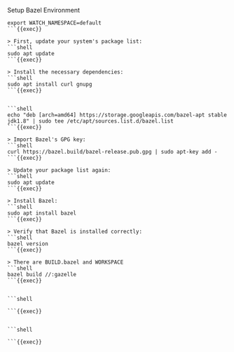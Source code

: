 Setup Bazel Environment

```shell
export WATCH_NAMESPACE=default
```{{exec}}

> First, update your system's package list:
```shell
sudo apt update
```{{exec}}

> Install the necessary dependencies:
```shell
sudo apt install curl gnupg
```{{exec}}


```shell
echo "deb [arch=amd64] https://storage.googleapis.com/bazel-apt stable jdk1.8" | sudo tee /etc/apt/sources.list.d/bazel.list
```{{exec}}

> Import Bazel's GPG key:
```shell
curl https://bazel.build/bazel-release.pub.gpg | sudo apt-key add -
```{{exec}}

> Update your package list again:
```shell
sudo apt update
```{{exec}}

> Install Bazel:
```shell
sudo apt install bazel
```{{exec}}

> Verify that Bazel is installed correctly:
```shell
bazel version
```{{exec}}

> There are BUILD.bazel and WORKSPACE 
```shell
bazel build //:gazelle
```{{exec}}


```shell

```{{exec}}


```shell

```{{exec}}

